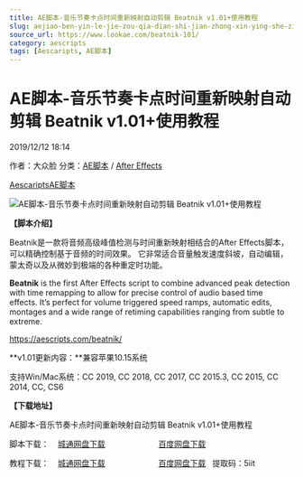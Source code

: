 ```yaml
---
title: AE脚本-音乐节奏卡点时间重新映射自动剪辑 Beatnik v1.01+使用教程
slug: aejiao-ben-yin-le-jie-zou-qia-dian-shi-jian-zhong-xin-ying-she-zi-dong-jian-ji-beatnik-v1-01-shi-yong-jiao-cheng
source_url: https://www.lookae.com/beatnik-101/
category: aescripts
tags: [Aescaripts, AE脚本]
---
```

# AE脚本-音乐节奏卡点时间重新映射自动剪辑 Beatnik v1.01+使用教程

2019/12/12 18:14

作者：大众脸
分类：[AE脚本](https://www.lookae.com/after-effects/aescripts/) / [After Effects](https://www.lookae.com/after-effects/)

[Aescaripts](https://www.lookae.com/tag/aescaripts/)[AE脚本](https://www.lookae.com/tag/ae%e8%84%9a%e6%9c%ac/)

![AE脚本-音乐节奏卡点时间重新映射自动剪辑 Beatnik v1.01+使用教程](https://www.lookae.com/wp-content/uploads/2019/04/Beatnik.jpg "AE脚本-音乐节奏卡点时间重新映射自动剪辑 Beatnik v1.01+使用教程-LookAE.com")

**【脚本介绍】**

Beatnik是一款将音频高级峰值检测与时间重新映射相结合的After Effects脚本，可以精确控制基于音频的时间效果。 它非常适合音量触发速度斜坡，自动编辑，蒙太奇以及从微妙到极端的各种重定时功能。

**Beatnik** is the first After Effects script to combine advanced peak detection with time remapping to allow for precise control of audio based time effects. It’s perfect for volume triggered speed ramps, automatic edits, montages and a wide range of retiming capabilities ranging from subtle to extreme.

https://aescripts.com/beatnik/

**v1.01更新内容：**兼容苹果10.15系统

支持Win/Mac系统：CC 2019, CC 2018, CC 2017, CC 2015.3, CC 2015, CC 2014, CC, CS6

**【下载地址】**

AE脚本-音乐节奏卡点时间重新映射自动剪辑 Beatnik v1.01+使用教程

脚本下载：    [城通网盘下载](https://tc5.us/file/680462-413226003)                        [百度网盘下载](https://pan.baidu.com/s/1C05YyjiTxQdAW99QEenYag)

教程下载：    [城通网盘下载](https://lookae.ctfile.com/fs/680462-368500750)                        [百度网盘下载](https://pan.baidu.com/s/1jcLGDPzS4iac8zm83Y9UlA)   提取码：5iit
